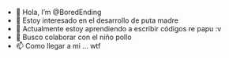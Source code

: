 - 👋 Hola, I’m @BoredEnding
- 👀 Estoy interesado en el desarrollo de puta madre
- 🌱 Actualmente estoy aprendiendo a escribir códigos re papu :v
- 💞️ Busco colaborar con el niño pollo
- 📫 Como llegar a mi ... wtf

<!---
BoredEnding/BoredEnding is a ✨ special ✨ repository because its `README.md` (this file) appears on your GitHub profile.
You can click the Preview link to take a look at your changes.
